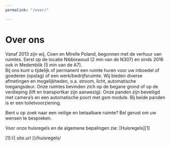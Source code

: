 ```yaml
---
permalink: "/over/"

---
```

# Over ons

Vanaf 2013 zijn wij, Coen en Mirelle Poland, begonnen met de verhuur van ruimtes. Eerst op de locatie Nibbixwoud (2 min van de N307) en sinds 2016 ook in Medemblik (5 min van de A7).  
Bij ons kunt u tijdelijk of permanent een ruimte huren voor uw inboedel of goederen (opslag) of een werk/bedrijfsruimte. Wij bieden diverse afmetingen en mogelijkheden, o.a. stroom, licht, automatische toegangsdeur. Onze ruimtes bevinden zich op de begane grond of op de verdieping (lift en transportkar zijn aanwezig). Onze panden zijn beveiligd met camera’s en een automatische poort met gsm module. Bij beide panden is er een toiletvoorziening.

Bent u op zoek naar een veilige en betaalbare ruimte? Bel gerust om uw wensen te bespreken.

Voor onze huisregels en de algemene bepalingen zie: \[Huisregels\]\[1\]

\[1\]:{{ site.url }}/huisregels/